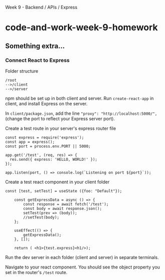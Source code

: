 Week 9 - Backend / APIs / Express

# code-and-work-week-9-homework

## Something extra...

### Connect React to Express

Folder structure 

```
/root
-->/client 
-->/server
```

npm should be set up in both client and server. Run `create-react-app` in client, and install Express on the server.

In `client/package.json`, add the line `"proxy": "http://localhost:5000/",` (change the port to reflect your Express server port). 

Create a test route in your server's express router file

```
const express = require('express');
const app = express();
const port = process.env.PORT || 5000;

app.get('/test', (req, res) => {
  res.send({ express: 'HELLO, WORLD!' });
});

app.listen(port, () => console.log(`Listening on port ${port}`));
```

Create a test react component in your client folder 

```
const [test, setTest] = useState ({foo: "Default"});

	const getExpressData = async () => {
		const response = await fetch('/test');
		const body = await response.json();
		setTest(prev => (body));
		//setTest(body);
	};

	useEffect(() => {
		getExpressData();
	}, []);

	return ( <h1>{test.express}<h1/>);
```

Run the dev server in each folder (client and server) in separate terminals.

Navigate to your react component. You should see the object property you set in the router's `/test` route. 